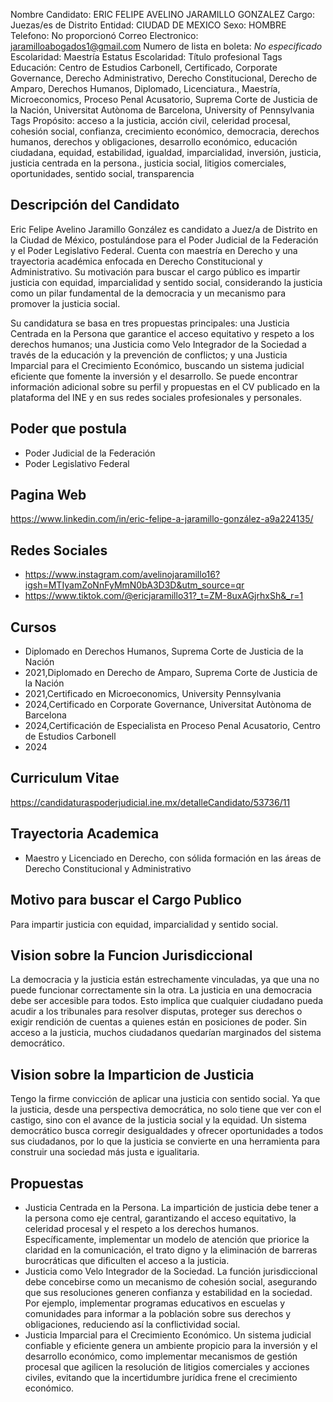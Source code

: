 Nombre Candidato: ERIC FELIPE AVELINO JARAMILLO GONZALEZ
Cargo: Juezas/es de Distrito
Entidad: CIUDAD DE MEXICO
Sexo: HOMBRE
Telefono: No proporcionó
Correo Electronico: jaramilloabogados1@gmail.com
Numero de lista en boleta: *No especificado*
Escolaridad: Maestría
Estatus Escolaridad: Título profesional
Tags Educación: Centro de Estudios Carbonell, Certificado, Corporate Governance, Derecho Administrativo, Derecho Constitucional, Derecho de Amparo, Derechos Humanos, Diplomado, Licenciatura., Maestría, Microeconomics, Proceso Penal Acusatorio, Suprema Corte de Justicia de la Nación, Universitat Autònoma de Barcelona, University of Pennsylvania
Tags Propósito: acceso a la justicia, acción civil, celeridad procesal, cohesión social, confianza, crecimiento económico, democracia, derechos humanos, derechos y obligaciones, desarrollo económico, educación ciudadana, equidad, estabilidad, igualdad, imparcialidad, inversión, justicia, justicia centrada en la persona., justicia social, litigios comerciales, oportunidades, sentido social, transparencia


## Descripción del Candidato 

Eric Felipe Avelino Jaramillo González es candidato a Juez/a de Distrito en la Ciudad de México, postulándose para el Poder Judicial de la Federación y el Poder Legislativo Federal. Cuenta con maestría en Derecho y una trayectoria académica enfocada en Derecho Constitucional y Administrativo. Su motivación para buscar el cargo público es impartir justicia con equidad, imparcialidad y sentido social, considerando la justicia como un pilar fundamental de la democracia y un mecanismo para promover la justicia social.

Su candidatura se basa en tres propuestas principales: una Justicia Centrada en la Persona que garantice el acceso equitativo y respeto a los derechos humanos; una Justicia como Velo Integrador de la Sociedad a través de la educación y la prevención de conflictos; y una Justicia Imparcial para el Crecimiento Económico, buscando un sistema judicial eficiente que fomente la inversión y el desarrollo. Se puede encontrar información adicional sobre su perfil y propuestas en el CV publicado en la plataforma del INE y en sus redes sociales profesionales y personales.


## Poder que postula

- Poder Judicial de la Federación
- Poder Legislativo Federal


## Pagina Web

https://www.linkedin.com/in/eric-felipe-a-jaramillo-gonzález-a9a224135/


## Redes Sociales

- https://www.instagram.com/avelinojaramillo16?igsh=MTIyamZoNnFyMmN0bA3D3D&utm_source=qr
- https://www.tiktok.com/@ericjaramillo31?_t=ZM-8uxAGjrhxSh&_r=1


## Cursos

- Diplomado en Derechos Humanos, Suprema Corte de Justicia de la Nación
- 2021,Diplomado en Derecho de Amparo, Suprema Corte de Justicia de la Nación
- 2021,Certificado en Microeconomics, University  Pennsylvania
- 2024,Certificado en Corporate Governance, Universitat Autònoma de Barcelona
- 2024,Certificación de Especialista en Proceso Penal Acusatorio, Centro de Estudios Carbonell
- 2024


## Curriculum Vitae

https://candidaturaspoderjudicial.ine.mx/detalleCandidato/53736/11


## Trayectoria Academica

- Maestro y Licenciado en Derecho, con sólida formación en las áreas de Derecho Constitucional y Administrativo


## Motivo para buscar el Cargo Publico

Para impartir justicia con equidad, imparcialidad y sentido social.


## Vision sobre la Funcion Jurisdiccional

La democracia y la justicia están estrechamente vinculadas, ya que una no puede funcionar correctamente sin la otra. La justicia en una democracia debe ser accesible para todos. Esto implica que cualquier ciudadano pueda acudir a los tribunales para resolver disputas, proteger sus derechos o exigir rendición de cuentas a quienes están en posiciones de poder. Sin acceso a la justicia, muchos ciudadanos quedarían marginados del sistema democrático.


## Vision sobre la Imparticion de Justicia

Tengo la firme convicción de aplicar una justicia con sentido social. Ya que la justicia, desde una perspectiva democrática, no solo tiene que ver con el castigo, sino con el avance de la justicia social y la equidad. Un sistema democrático busca corregir desigualdades y ofrecer oportunidades a todos sus ciudadanos, por lo que la justicia se convierte en una herramienta para construir una sociedad más justa e igualitaria.


## Propuestas

- Justicia Centrada en la Persona. La impartición de justicia debe tener a la persona como eje central, garantizando el acceso equitativo, la celeridad procesal y el respeto a los derechos humanos. Específicamente, implementar un modelo de atención que priorice la claridad en la comunicación, el trato digno y la eliminación de barreras burocráticas que dificulten el acceso a la justicia.
- Justicia como Velo Integrador de la Sociedad. La función jurisdiccional debe concebirse como un mecanismo de cohesión social, asegurando que sus resoluciones generen confianza y estabilidad en la sociedad. Por ejemplo, implementar programas educativos en escuelas y comunidades para informar a la población sobre sus derechos y obligaciones, reduciendo así la conflictividad social.
- Justicia Imparcial para el Crecimiento Económico. Un sistema judicial confiable y eficiente genera un ambiente propicio para la inversión y el desarrollo económico, como implementar mecanismos de gestión procesal que agilicen la resolución de litigios comerciales y acciones civiles, evitando que la incertidumbre jurídica frene el crecimiento económico.

